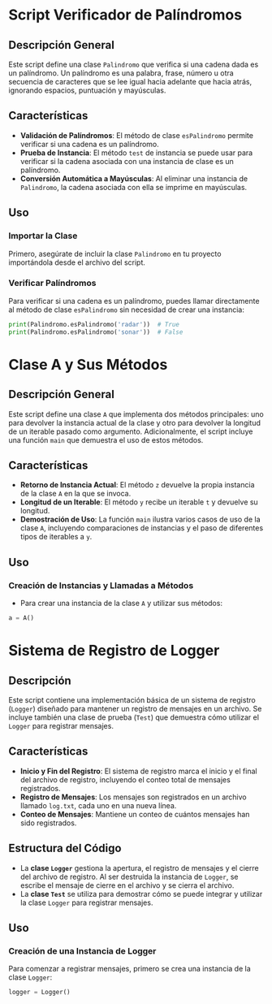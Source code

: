 # Script Verificador de Palíndromos

## Descripción General
Este script define una clase `Palindromo` que verifica si una cadena dada es un palíndromo. Un palíndromo es una palabra, frase, número u otra secuencia de caracteres que se lee igual hacia adelante que hacia atrás, ignorando espacios, puntuación y mayúsculas.

## Características
- **Validación de Palíndromos**: El método de clase `esPalindromo` permite verificar si una cadena es un palíndromo.
- **Prueba de Instancia**: El método `test` de instancia se puede usar para verificar si la cadena asociada con una instancia de clase es un palíndromo.
- **Conversión Automática a Mayúsculas**: Al eliminar una instancia de `Palindromo`, la cadena asociada con ella se imprime en mayúsculas.

## Uso

### Importar la Clase
Primero, asegúrate de incluir la clase `Palindromo` en tu proyecto importándola desde el archivo del script.

### Verificar Palíndromos
Para verificar si una cadena es un palíndromo, puedes llamar directamente al método de clase `esPalindromo` sin necesidad de crear una instancia:

```python
print(Palindromo.esPalindromo('radar'))  # True
print(Palindromo.esPalindromo('sonar'))  # False
```

# Clase A y Sus Métodos

## Descripción General
Este script define una clase `A` que implementa dos métodos principales: uno para devolver la instancia actual de la clase y otro para devolver la longitud de un iterable pasado como argumento. Adicionalmente, el script incluye una función `main` que demuestra el uso de estos métodos.

## Características
- **Retorno de Instancia Actual**: El método `z` devuelve la propia instancia de la clase `A` en la que se invoca.
- **Longitud de un Iterable**: El método `y` recibe un iterable `t` y devuelve su longitud.
- **Demostración de Uso**: La función `main` ilustra varios casos de uso de la clase `A`, incluyendo comparaciones de instancias y el paso de diferentes tipos de iterables a `y`.

## Uso

### Creación de Instancias y Llamadas a Métodos
- Para crear una instancia de la clase `A` y utilizar sus métodos:
```python
a = A()
```

# Sistema de Registro de Logger

## Descripción
Este script contiene una implementación básica de un sistema de registro (`Logger`) diseñado para mantener un registro de mensajes en un archivo. Se incluye también una clase de prueba (`Test`) que demuestra cómo utilizar el `Logger` para registrar mensajes.

## Características
- **Inicio y Fin del Registro**: El sistema de registro marca el inicio y el final del archivo de registro, incluyendo el conteo total de mensajes registrados.
- **Registro de Mensajes**: Los mensajes son registrados en un archivo llamado `log.txt`, cada uno en una nueva línea.
- **Conteo de Mensajes**: Mantiene un conteo de cuántos mensajes han sido registrados.

## Estructura del Código
- La **clase `Logger`** gestiona la apertura, el registro de mensajes y el cierre del archivo de registro. Al ser destruida la instancia de `Logger`, se escribe el mensaje de cierre en el archivo y se cierra el archivo.
- La **clase `Test`** se utiliza para demostrar cómo se puede integrar y utilizar la clase `Logger` para registrar mensajes.

## Uso

### Creación de una Instancia de Logger
Para comenzar a registrar mensajes, primero se crea una instancia de la clase `Logger`:

```python
logger = Logger()


